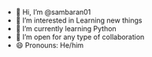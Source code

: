 - 👋 Hi, I’m @sambaran01
- 👀 I’m interested in Learning new things
- 🌱 I’m currently learning Python
- 💞️ I’m open for any type of collaboration
- 😄 Pronouns: He/him


<!----
SAMBARAN01/SAMBARAN01 is a ✨ special ✨ repository because its `README.md` (this file) appears on your GitHub profile.
You can click the Preview link to take a look at your changes.
--->
